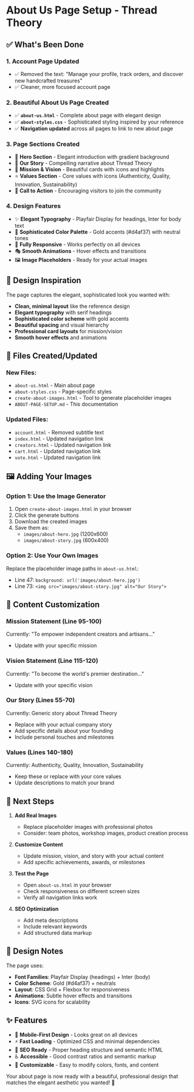 # About Us Page Setup - Thread Theory

## ✅ What's Been Done

### 1. **Account Page Updated**
- ✅ Removed the text: "Manage your profile, track orders, and discover new handcrafted treasures"
- ✅ Cleaner, more focused account page

### 2. **Beautiful About Us Page Created**
- ✅ **`about-us.html`** - Complete about page with elegant design
- ✅ **`about-styles.css`** - Sophisticated styling inspired by your reference
- ✅ **Navigation updated** across all pages to link to new about page

### 3. **Page Sections Created**
- 🎯 **Hero Section** - Elegant introduction with gradient background
- 📖 **Our Story** - Compelling narrative about Thread Theory
- 🎯 **Mission & Vision** - Beautiful cards with icons and highlights
- ⭐ **Values Section** - Core values with icons (Authenticity, Quality, Innovation, Sustainability)
- 🚀 **Call to Action** - Encouraging visitors to join the community

### 4. **Design Features**
- ✨ **Elegant Typography** - Playfair Display for headings, Inter for body text
- 🎨 **Sophisticated Color Palette** - Gold accents (#d4af37) with neutral tones
- 📱 **Fully Responsive** - Works perfectly on all devices
- 🎭 **Smooth Animations** - Hover effects and transitions
- 🖼️ **Image Placeholders** - Ready for your actual images

## 🎨 Design Inspiration

The page captures the elegant, sophisticated look you wanted with:
- **Clean, minimal layout** like the reference design
- **Elegant typography** with serif headings
- **Sophisticated color scheme** with gold accents
- **Beautiful spacing** and visual hierarchy
- **Professional card layouts** for mission/vision
- **Smooth hover effects** and animations

## 📁 Files Created/Updated

### New Files:
- `about-us.html` - Main about page
- `about-styles.css` - Page-specific styles
- `create-about-images.html` - Tool to generate placeholder images
- `ABOUT-PAGE-SETUP.md` - This documentation

### Updated Files:
- `account.html` - Removed subtitle text
- `index.html` - Updated navigation link
- `creators.html` - Updated navigation link
- `cart.html` - Updated navigation link
- `vote.html` - Updated navigation link

## 🖼️ Adding Your Images

### Option 1: Use the Image Generator
1. Open `create-about-images.html` in your browser
2. Click the generate buttons
3. Download the created images
4. Save them as:
   - `images/about-hero.jpg` (1200x600)
   - `images/about-story.jpg` (600x400)

### Option 2: Use Your Own Images
Replace the placeholder image paths in `about-us.html`:
- Line 47: `background: url('images/about-hero.jpg')`
- Line 73: `<img src="images/about-story.jpg" alt="Our Story">`

## 🎯 Content Customization

### Mission Statement (Line 95-100)
Currently: "To empower independent creators and artisans..."
- Update with your specific mission

### Vision Statement (Line 115-120)
Currently: "To become the world's premier destination..."
- Update with your specific vision

### Our Story (Lines 55-70)
Currently: Generic story about Thread Theory
- Replace with your actual company story
- Add specific details about your founding
- Include personal touches and milestones

### Values (Lines 140-180)
Currently: Authenticity, Quality, Innovation, Sustainability
- Keep these or replace with your core values
- Update descriptions to match your brand

## 🚀 Next Steps

1. **Add Real Images**
   - Replace placeholder images with professional photos
   - Consider: team photos, workshop images, product creation process

2. **Customize Content**
   - Update mission, vision, and story with your actual content
   - Add specific achievements, awards, or milestones

3. **Test the Page**
   - Open `about-us.html` in your browser
   - Check responsiveness on different screen sizes
   - Verify all navigation links work

4. **SEO Optimization**
   - Add meta descriptions
   - Include relevant keywords
   - Add structured data markup

## 🎨 Design Notes

The page uses:
- **Font Families**: Playfair Display (headings) + Inter (body)
- **Color Scheme**: Gold (#d4af37) + neutrals
- **Layout**: CSS Grid + Flexbox for responsiveness
- **Animations**: Subtle hover effects and transitions
- **Icons**: SVG icons for scalability

## ✨ Features

- 📱 **Mobile-First Design** - Looks great on all devices
- ⚡ **Fast Loading** - Optimized CSS and minimal dependencies
- 🎯 **SEO Ready** - Proper heading structure and semantic HTML
- ♿ **Accessible** - Good contrast ratios and semantic markup
- 🎨 **Customizable** - Easy to modify colors, fonts, and content

Your about page is now ready with a beautiful, professional design that matches the elegant aesthetic you wanted! 🌟

